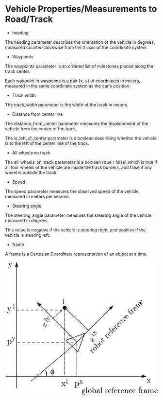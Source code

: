 # Vehicle Properties/Measurements to Road/Track

* heading

The heading parameter describes the orientation of the vehicle in degrees, measured counter-clockwise from the X-axis of the coordinate system.

* Waypoints

The waypoints parameter is an ordered list of milestones placed along the track center.

Each waypoint in waypoints is a pair [x, y] of coordinates in meters, measured in the same coordinate system as the car's position.

* Track width

The track_width parameter is the width of the track in meters.

* Distance from center line

The distance_from_center parameter measures the displacement of the vehicle from the center of the track.

The is_left_of_center parameter is a boolean describing whether the vehicle is to the left of the center line of the track.

* All wheels on track

The all_wheels_on_track parameter is a boolean (true / false) which is true if all four wheels of the vehicle are inside the track borders, and false if any wheel is outside the track.

* Speed

The speed parameter measures the observed speed of the vehicle, measured in meters per second.

* Steering angle

The steering_angle parameter measures the steering angle of the vehicle, measured in degrees.

This value is negative if the vehicle is steering right, and positive if the vehicle is steering left.

* frame

A frame is a Cartesian Coordinate representation of an object at a time.

![Reference-frames-used-in-SLAM-filter](imgs/Reference-frames-used-in-SLAM-filter.png "Reference-frames-used-in-SLAM-filter")